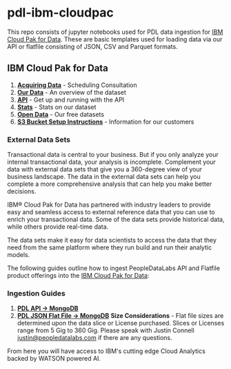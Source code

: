 # pdl-ibm-cloudpac

This repo consists of jupyter notebooks used for PDL data ingestion for [IBM Cloud Pak for Data](https://www.ibm.com/products/cloud-pak-for-data/resources).  These are basic templates used for loading data via our API or flatfile consisting of JSON, CSV and Parquet formats.


## IBM Cloud Pak for Data

1. [**Acquiring Data**](https://calendly.com/justin-connell/ibm-cloud-pak-for-data-people-data-labs-intro-meeting?month=2020-08)  - Scheduling Consultation
2. [**Our Data**](doc:data-build)  - An overview of the dataset 
3. [**API**](doc:quickstart) - Get up and running with the API 
4. [**Stats**](doc:datasets) - Stats on our dataset 
5. [**Open Data**](doc:open-data) - Our free datasets
6. [**S3 Bucket Setup Instructions**](doc:receiving-and-updating-data) - Information for our customers

### External Data Sets
Transactional data is central to your business. But if you only analyze your internal transactional data, your analysis is incomplete. Complement your data with external data sets that give you a 360-degree view of your business landscape. The data in the external data sets can help you complete a more comprehensive analysis that can help you make better decisions.

IBM® Cloud Pak for Data has partnered with industry leaders to provide easy and seamless access to external reference data that you can use to enrich your transactional data. Some of the data sets provide historical data, while others provide real-time data.

The data sets make it easy for data scientists to access the data that they need from the same platform where they run build and run their analytic models.

The following guides outline how to ingest PeopleDataLabs API and Flatfile product offerings into the [IBM Cloud Pak for Data](https://www.ibm.com/products/cloud-pak-for-data/resources): 
 
### Ingestion Guides
1.  [**PDL API -> MongoDB**](https://docs.peopledatalabs.com/page/ibm-cloud-pack-documentation-api) 
2.  [**PDL JSON Flat File -> MongoDB**](https://docs.peopledatalabs.com/page/ibm-cloud-pack-documentation)
**Size Considerations** - Flat file sizes are determined upon the data slice or License purchased.  Slices or Licenses range from 5 Gig to 360 Gig.  Please speak with Justin Connell <justin@peopledatalabs.com> if there are any questions.

 From here you will have access to IBM's cutting edge Cloud Analytics backed by WATSON powered AI.